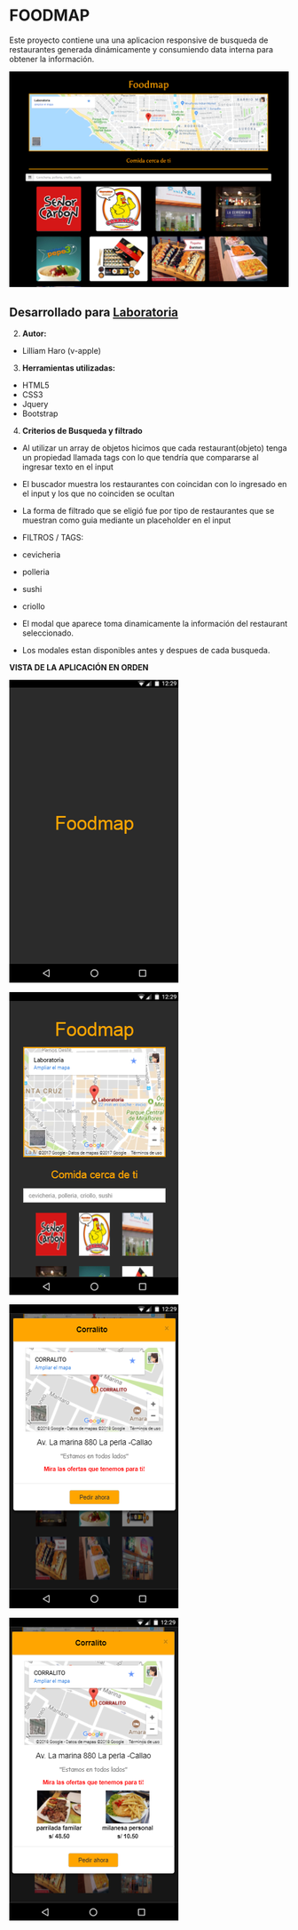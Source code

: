 # FOODMAP

Este proyecto contiene una una aplicacion responsive de busqueda de restaurantes generada dinámicamente y consumiendo data interna para obtener la información.

![RECURSOS](assets/images/image-1.png)

## Desarrollado para [Laboratoria](http://laboratoria.la/codeacademy/)

2. **Autor:**

  - Lilliam Haro (v-apple)

3. **Herramientas utilizadas:**

  - HTML5
  - CSS3
  - Jquery
  - Bootstrap

4. **Criterios de Busqueda y filtrado**

  - Al utilizar un array de objetos hicimos que cada restaurant(objeto) tenga un propiedad llamada tags con lo que tendría que compararse al ingresar texto en el input

  - El buscador muestra los restaurantes con coincidan con lo ingresado en el input y los que no coinciden se ocultan

  - La forma de filtrado que se eligió fue por tipo de restaurantes que se muestran como guia mediante un placeholder en el input

  * FILTROS / TAGS:
  - cevicheria
  - polleria
  - sushi
  - criollo

  - El modal que aparece toma dinamicamente la información del restaurant seleccionado.
  - Los modales estan disponibles antes y despues de cada busqueda.

**VISTA DE LA APLICACIÓN EN ORDEN**

![RECURSOS](assets/images/splash.png)

![RECURSOS](assets/images/principal.png)

![RECURSOS](assets/images/modal.png)

![RECURSOS](assets/images/ofertas.png)
